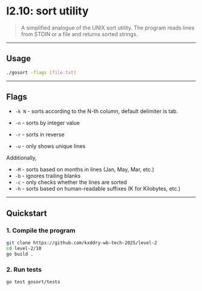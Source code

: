 # l2.10: sort utility


> A simplified analogue of the UNIX sort utility.
> The program reads lines from STDIN or a file and returns sorted strings.

---

## Usage

```bash
./gosort -flags [file.txt]
```

---

## Flags

- `-k N` - sorts according to the N-th column, default delimiter is tab.

- `-n` - sorts by integer value
- `-r` - sorts in reverse
- `-u` - only shows unique lines

Additionally,

- `-M` - sorts based on months in lines (Jan, May, Mar, etc.)
- `-b` - ignores trailing blanks
- `-c` - only checks whether the lines are sorted
- `-h` - sorts based on human-readable suffixes (K for Kilobytes, etc.)

---
## Quickstart

### 1. Compile the program

```bash
git clone https://github.com/kxddry-wb-tech-2025/level-2
cd level-2/10
go build .
```

### 2. Run tests

```bash
go test gosort/tests
```
